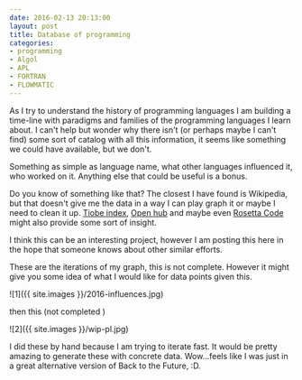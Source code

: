 ```yaml
---
date: 2016-02-13 20:13:00
layout: post
title: Database of programming
categories:
- programming
- Algol
- APL
- FORTRAN
- FLOWMATIC
---
```

As I try to understand the history of programming languages I am building
a time-line with paradigms and families of the programming languages I learn about.
I can't help but wonder why there isn't (or perhaps maybe I can't find) some sort of catalog with all this information, it seems like something we could have available, but we don't.

Something as simple as language name, what other languages influenced it, who worked on it. Anything else that could be useful is a bonus.

Do you know of something like that? The closest I have found is Wikipedia, but that
doesn't give me the data in a way I can play graph it or maybe I need to clean it up. [Tiobe index](http://www.tiobe.com/index.php/content/paperinfo/tpci/index.html),  [Open hub](https://www.openhub.net/languages) and maybe even [Rosetta Code](http://rosettacode.org/wiki/Category:Programming_Tasks) might also provide some sort of insight.

I think this can be an interesting project, however I am posting this here in the hope that
someone knows about other similar efforts.

These are the iterations of my graph, this is not complete. However it might give you some idea
of what I would like for data points given this.

![1]({{ site.images }}/2016-influences.jpg)

then this (not completed )

![2]({{ site.images }}/wip-pl.jpg)

I did these by hand because I am trying to iterate fast. It would be pretty amazing to generate these with concrete data.
Wow...feels like I was just in a great alternative version of Back to the Future, :D.  
